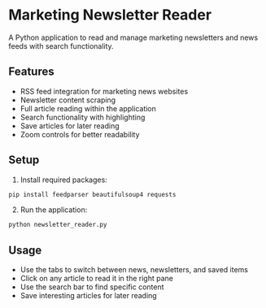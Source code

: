 # Marketing Newsletter Reader

A Python application to read and manage marketing newsletters and news feeds with search functionality.

## Features

- RSS feed integration for marketing news websites
- Newsletter content scraping
- Full article reading within the application
- Search functionality with highlighting
- Save articles for later reading
- Zoom controls for better readability

## Setup

1. Install required packages:
```bash
pip install feedparser beautifulsoup4 requests
```

2. Run the application:
```bash
python newsletter_reader.py
```

## Usage

- Use the tabs to switch between news, newsletters, and saved items
- Click on any article to read it in the right pane
- Use the search bar to find specific content
- Save interesting articles for later reading